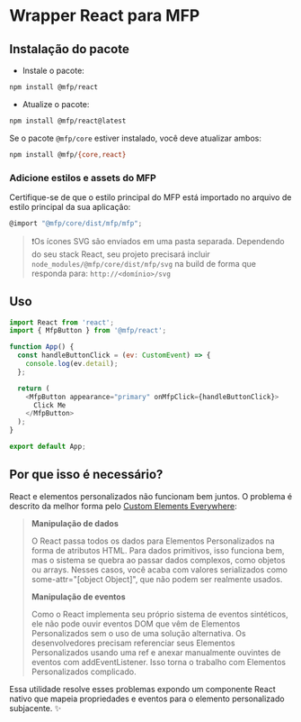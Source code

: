 # Wrapper React para MFP

## Instalação do pacote

- Instale o pacote:

```bash
npm install @mfp/react
```

- Atualize o pacote:

```bash
npm install @mfp/react@latest
```

Se o pacote `@mfp/core` estiver instalado, você deve atualizar ambos:

```bash
npm install @mfp/{core,react}
```

### Adicione estilos e assets do MFP

Certifique-se de que o estilo principal do MFP está importado no arquivo de estilo principal da sua aplicação:

```javascript
@import "@mfp/core/dist/mfp/mfp";
```

> ❗️Os ícones SVG são enviados em uma pasta separada. Dependendo do seu stack React, seu projeto precisará incluir `node_modules/@mfp/core/dist/mfp/svg` na build de forma que responda para: `http://<domínio>/svg`

## Uso

```javascript
import React from 'react';
import { MfpButton } from '@mfp/react';

function App() {
  const handleButtonClick = (ev: CustomEvent) => {
    console.log(ev.detail);
  };

  return (
    <MfpButton appearance="primary" onMfpClick={handleButtonClick}>
      Click Me
    </MfpButton>
  );
}

export default App;
```

## Por que isso é necessário?

React e elementos personalizados não funcionam bem juntos. O problema é descrito da melhor forma pelo [Custom Elements Everywhere](https://custom-elements-everywhere.com/#react):

> **Manipulação de dados**
>
> O React passa todos os dados para Elementos Personalizados na forma de atributos HTML. Para dados primitivos, isso funciona bem, mas o sistema se quebra ao passar dados complexos, como objetos ou arrays. Nesses casos, você acaba com valores serializados como some-attr="[object Object]", que não podem ser realmente usados.
>
> **Manipulação de eventos**
>
> Como o React implementa seu próprio sistema de eventos sintéticos, ele não pode ouvir eventos DOM que vêm de Elementos Personalizados sem o uso de uma solução alternativa. Os desenvolvedores precisam referenciar seus Elementos Personalizados usando uma ref e anexar manualmente ouvintes de eventos com addEventListener. Isso torna o trabalho com Elementos Personalizados complicado.

Essa utilidade resolve esses problemas expondo um componente React nativo que mapeia propriedades e eventos para o elemento personalizado subjacente. ✨
